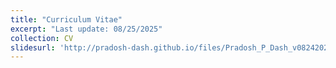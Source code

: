 ```yaml
---
title: "Curriculum Vitae"
excerpt: "Last update: 08/25/2025"
collection: CV
slidesurl: 'http://pradosh-dash.github.io/files/Pradosh_P_Dash_v08242025.pdf' 
---
```


